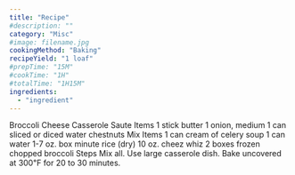 ```yaml
---
title: "Recipe"
#description: ""
category: "Misc"
#image: filename.jpg
cookingMethod: "Baking"
recipeYield: "1 loaf"
#prepTime: "15M"
#cookTime: "1H"
#totalTime: "1H15M"
ingredients:
  - "ingredient"
---
```


Broccoli Cheese Casserole
Saute Items
1 stick butter
1 onion, medium
1 can sliced or diced water chestnuts
Mix Items
1 can cream of celery soup
1 can water
1-7 oz. box minute rice (dry)
10 oz. cheez whiz
2 boxes frozen chopped broccoli
Steps
Mix all. Use large casserole dish. Bake uncovered at 300℉ for 20 to 30 minutes.
